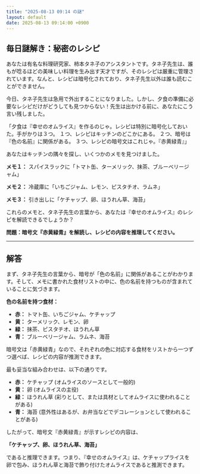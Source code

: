 ```yaml
---
title: "2025-08-13 09:14 の謎"
layout: default
date: 2025-08-13 09:14:00 +0900
---
```

## 毎日謎解き：秘密のレシピ

あなたは有名な料理研究家、柿本タネ子のアシスタントです。タネ子先生は、誰もが唸るほどの美味しい料理を生み出す天才ですが、そのレシピは厳重に管理されています。なんと、レシピは暗号化されており、タネ子先生以外は誰も読むことができません。

今日、タネ子先生は急用で外出することになりました。しかし、夕食の準備に必要なレシピだけがどうしても見つからない！先生は出かける前に、あなたにこう言い残しました。

「夕食は『幸せのオムライス』を作るのじゃ。レシピは特別に暗号化しておいた。手がかりは３つ。
１つ、レシピはキッチンのどこかにある。
２つ、暗号は『色の名前』に関係がある。
３つ、レシピの暗号文はこれじゃ。『赤黄緑青』」

あなたはキッチンの隅々を探し、いくつかのメモを見つけました。

**メモ１：** スパイスラックに「トマト缶、ターメリック、抹茶、ブルーベリージャム」

**メモ２：** 冷蔵庫に「いちごジャム、レモン、ピスタチオ、ラムネ」

**メモ３：** 引き出しに「ケチャップ、卵、ほうれん草、海苔」

これらのメモと、タネ子先生の言葉から、あなたは『幸せのオムライス』のレシピを解読できるでしょうか？

**問題：暗号文『赤黄緑青』を解読し、レシピの内容を推理してください。**

---
## 解答

まず、タネ子先生の言葉から、暗号が「色の名前」に関係があることがわかります。そして、メモに書かれた食材リストの中に、色の名前を持つものが含まれていることに気づきます。

**色の名前を持つ食材：**

*   **赤：** トマト缶、いちごジャム、ケチャップ
*   **黄：** ターメリック、レモン、卵
*   **緑：** 抹茶、ピスタチオ、ほうれん草
*   **青：** ブルーベリージャム、ラムネ、海苔

暗号文は「赤黄緑青」なので、それぞれの色に対応する食材をリストから一つずつ選べば、レシピの内容が推測できます。

最も妥当な組み合わせは、以下の通りです。

*   **赤：** ケチャップ (オムライスのソースとして一般的)
*   **黄：** 卵 (オムライスの主役)
*   **緑：** ほうれん草 (彩りとして、または具材としてオムライスに使われることがある)
*   **青：** 海苔 (意外性はあるが、お弁当などでデコレーションとして使われることがある)

したがって、暗号文『赤黄緑青』が示すレシピの内容は、

**「ケチャップ、卵、ほうれん草、海苔」**

であると推理できます。つまり、『幸せのオムライス』は、ケチャップライスを卵で包み、ほうれん草と海苔で飾り付けたオムライスであると推測できます。
